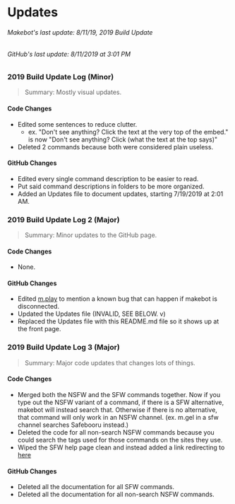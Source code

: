 # Updates

###### Makebot's last update: 8/11/19, 2019 Build Update
###### GitHub's last update: 8/11/2019 at 3:01 PM

### 2019 Build Update Log (Minor)

> Summary: Mostly visual updates.

#### Code Changes
* Edited some sentences to reduce clutter.
  * ex. "Don't see anything? Click the text at the very top of the embed." is now "Don't see anything? Click (what the text at the top says)"
* Deleted 2 commands because both were considered plain useless.

#### GitHub Changes
* Edited every single command description to be easier to read.
* Put said command descriptions in folders to be more organized.
* Added an Updates file to document updates, starting 7/19/2019 at 2:01 AM.

### 2019 Build Update Log 2 (Major)

> Summary: Minor updates to the GitHub page.

#### Code Changes
* None.

#### GitHub Changes
* Edited [m.play](https://github.com/makebot-help/Command-Info/blob/master/music/play.md) to mention a known bug that can happen if makebot is disconnected.
* Updated the Updates file (INVALID, SEE BELOW. v)
* Replaced the Updates file with this README.md file so it shows up at the front page.

### 2019 Build Update Log 3 (Major)

> Summary: Major code updates that changes lots of things.

#### Code Changes
* Merged both the NSFW and the SFW commands together. Now if you type out the NSFW variant of a command, if there is a SFW alternative, makebot will instead search that. Otherwise if there is no alternative, that command will only work in an NSFW channel. (ex. m.gel in a sfw channel searches Safebooru instead.)
* Deleted the code for all non-search NSFW commands because you could search the tags used for those commands on the sites they use.
* Wiped the SFW help page clean and instead added a link redirecting to [here](https://github.com/makebot-help/Command-Info/blob/master/sfw/what_changed.md)

#### GitHub Changes
* Deleted all the documentation for all SFW commands.
* Deleted all the documentation for all non-search NSFW commands.
